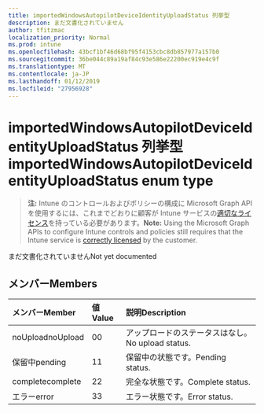```yaml
---
title: importedWindowsAutopilotDeviceIdentityUploadStatus 列挙型
description: まだ文書化されていません
author: tfitzmac
localization_priority: Normal
ms.prod: intune
ms.openlocfilehash: 43bcf1bf46d68bf95f4153cbc8db857977a157b0
ms.sourcegitcommit: 36be044c89a19af84c93e586e22200ec919e4c9f
ms.translationtype: MT
ms.contentlocale: ja-JP
ms.lasthandoff: 01/12/2019
ms.locfileid: "27956928"
---
```

# <a name="importedwindowsautopilotdeviceidentityuploadstatus-enum-type"></a><span data-ttu-id="8b2c9-103">importedWindowsAutopilotDeviceIdentityUploadStatus 列挙型</span><span class="sxs-lookup"><span data-stu-id="8b2c9-103">importedWindowsAutopilotDeviceIdentityUploadStatus enum type</span></span>

> <span data-ttu-id="8b2c9-104">**注:** Intune のコントロールおよびポリシーの構成に Microsoft Graph API を使用するには、これまでどおりに顧客が Intune サービスの[適切なライセンス](https://go.microsoft.com/fwlink/?linkid=839381)を持っている必要があります。</span><span class="sxs-lookup"><span data-stu-id="8b2c9-104">**Note:** Using the Microsoft Graph APIs to configure Intune controls and policies still requires that the Intune service is [correctly licensed](https://go.microsoft.com/fwlink/?linkid=839381) by the customer.</span></span>

<span data-ttu-id="8b2c9-105">まだ文書化されていません</span><span class="sxs-lookup"><span data-stu-id="8b2c9-105">Not yet documented</span></span>
## <a name="members"></a><span data-ttu-id="8b2c9-106">メンバー</span><span class="sxs-lookup"><span data-stu-id="8b2c9-106">Members</span></span>
|<span data-ttu-id="8b2c9-107">メンバー</span><span class="sxs-lookup"><span data-stu-id="8b2c9-107">Member</span></span>|<span data-ttu-id="8b2c9-108">値</span><span class="sxs-lookup"><span data-stu-id="8b2c9-108">Value</span></span>|<span data-ttu-id="8b2c9-109">説明</span><span class="sxs-lookup"><span data-stu-id="8b2c9-109">Description</span></span>|
|:---|:---|:---|
|<span data-ttu-id="8b2c9-110">noUpload</span><span class="sxs-lookup"><span data-stu-id="8b2c9-110">noUpload</span></span>|<span data-ttu-id="8b2c9-111">0</span><span class="sxs-lookup"><span data-stu-id="8b2c9-111">0</span></span>|<span data-ttu-id="8b2c9-112">アップロードのステータスはなし。</span><span class="sxs-lookup"><span data-stu-id="8b2c9-112">No upload status.</span></span>|
|<span data-ttu-id="8b2c9-113">保留中</span><span class="sxs-lookup"><span data-stu-id="8b2c9-113">pending</span></span>|<span data-ttu-id="8b2c9-114">1</span><span class="sxs-lookup"><span data-stu-id="8b2c9-114">1</span></span>|<span data-ttu-id="8b2c9-115">保留中の状態です。</span><span class="sxs-lookup"><span data-stu-id="8b2c9-115">Pending status.</span></span>|
|<span data-ttu-id="8b2c9-116">complete</span><span class="sxs-lookup"><span data-stu-id="8b2c9-116">complete</span></span>|<span data-ttu-id="8b2c9-117">2</span><span class="sxs-lookup"><span data-stu-id="8b2c9-117">2</span></span>|<span data-ttu-id="8b2c9-118">完全な状態です。</span><span class="sxs-lookup"><span data-stu-id="8b2c9-118">Complete status.</span></span>|
|<span data-ttu-id="8b2c9-119">エラー</span><span class="sxs-lookup"><span data-stu-id="8b2c9-119">error</span></span>|<span data-ttu-id="8b2c9-120">3</span><span class="sxs-lookup"><span data-stu-id="8b2c9-120">3</span></span>|<span data-ttu-id="8b2c9-121">エラー状態です。</span><span class="sxs-lookup"><span data-stu-id="8b2c9-121">Error status.</span></span>|



